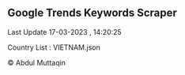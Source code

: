 

## Google Trends Keywords Scraper 
 
Last Update 17-03-2023 , 14:20:25

Country List :
VIETNAM.json



© Abdul Muttaqin 
